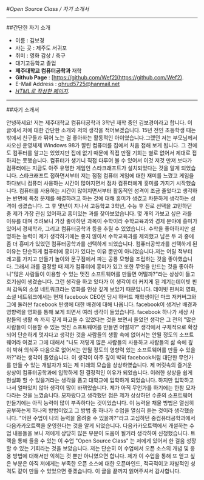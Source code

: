 #_Open Source Class / 자기 소개서_

---

##간단한 자기 소개

* 이름 : 김보경
* 사는 곳 : 제주도 서귀포			
* 취미 : 영화 감상 / 축구
* 대기고등학교 졸업
* **제주대학교 컴퓨터공학과** 재학
* **Github Page** : [https://github.com/Wef2](https://github.com/Wef2).
* E-Mail Address : qhrud5725@hanmail.net
* _[HTML로 작성한 페이지](http://wef2.github.io)._ 

---

##자기 소개서

안녕하세요! 저는 제주대학교 컴퓨터공학과 3학년 재학 중인 김보경이라고 합니다. 이 글에서 저에 대한 간단한 소개와 저의 생각을 적어보겠습니다. 15년 전인 초등학생 때는 밖에서 친구들과 뛰어 노는 걸 좋아하는 활동적인 아이였습니다.그랬던 저는 부모님께서 사오신 운영체제 Windows 98가 깔린 컴퓨터를 집에서 처음 접해 보게 됩니다. 그 전에도 컴퓨터를 알고는 있었지만 집에 없기 때문에 직접 만질 기회는 별로 없어서 제대로 접하지는 못했습니다. 컴퓨터가 생기니 직접 다루어 볼 수 있어서 이것 저것 만져 보다가 컴퓨터에는 지금도 아주 유명한 게임인 스타크래프트가 설치되었다는 것을 알게 되었습니다. 스타크래프트 접하면서부터 저는 점점 컴퓨터 게임에 대한 재미를 느꼈고 게임을 하다보니 컴퓨터 사용하는 시간이 많아지면서 점차 컴퓨터에게 흥미를 가지기 시작했습니다. 컴퓨터를 사용하는 시간이 많이지면서부터 활동적인 성격이 조금 줄었다고 생각하는 반면에 특정 문제를 해결하려고 하는 것에 대해 흥미가 생겼고 차분하게 생각하는 성격이 생겼습니다. 그 후 몇년이 지나서 고등학교 3학년, 수능 후 진로 선택을 고민하던 중 제가 가장 관심 있어하고 흥미있는 과를 찾아보았습니다. 몇 개의 가보고 싶은 과를 이유를 대며 추려보니 가장 좋아하던 과목이 수학이라 수학교육과와 경제 분야에 흥미가 있어서 경제학과, 그리고 컴퓨터공학과 등을 추릴 수 있었습니다. 수학을 좋아하지만 설명하는 능력이 제가 생각하기에는 좋지 않아서 수학교육과를 제외했고 남은 두 과 중에 좀 더 흥미가 있었던 컴퓨터공학과를 선택하게 되었습니다. 컴퓨터공학과를 선택하게 된 이유는 단순하게 컴퓨터에 흥미가 있다는 이유 뿐만이 아니었습니다.저는 어릴 적부터 레고를 가지고 만들기 놀이와 문구점에서 파는 공룡 모형을 조립하는 것을 좋아했습니다. 그래서 과를 결정할 때 제가 컴퓨터에 흥미가 있고 또한 무엇을 만드는 것을 좋아하니"많은 사람들이 이용할 수 있는 멋진 소프트웨어를 만들면 어떨까?"라는 상상이 들고 호기심이 생겼습니다. 그런 생각을 하고 있다가 이 생각이 더 커지게 된 계기는데이빗 핀처 감독의 소셜 네트워크라는 영화를 인상 깊게 보았기 때문입니다. 데이빗 핀처의 영화, 소셜 네트워크에서는 현재 facebook CEO인 당시 하버드 재학생이던 마크 저커버그와 그에 둘러싼 facebook 탄생에 대한 배경에 대해 나옵니다. facebook이 생겨난 배경과 영향력을 영화를 통해 보게 되면서 여러 생각이 들었습니다. facebook 하나가 세상 사람들의 생활 속 까지 깊게 파고들 수 있었다는 것을 보면서 들었던 생각은 그 전의 "많은 사람들이 이용할 수 있는 멋진 소프트웨어를 만들면 어떨까?" 생각에서 구체적으로 확장되어 단순하게 멋지다고 생각한 것을 사람들의 생활 속에 없어서는 안될 정도의 소프트웨어라 여겼고 그에 대해서 "나도 저렇게 많은 사람들의 사용하고 사람들의 삶 속에 깊이 박혀 의식주 다음으로 없어서는 안될 정도의 영향력 있는 소프트웨어를 만들 수 있을까?"라는 생각이 들었습니다. 이 생각이 아주 깊이 박혀 facebook처럼 대단한 무언가를 만들 수 있는 개발자가 되는 제 미래의 모습을 상상하였습니다. 제 머릿속의 즐거운 상상이 컴퓨터공학과에 입학하게 된 결정적인 이유가 되었습니다. 이러한 상상을 쉽게 현실화 할 수 있을거라는 생각을 품고 대학교에 입학하게 되었습니다. 하지만 입학하고 나서 얼마있지 않아 생각이 많이 바뀌었습니다. 제가 아직 무언가를 하기에는 한참 모자다라는 것을 느꼈습니다. 모자랐다고 생각했던 점은 제가 상상하던 수준의 소프트웨어 만들기에는 아직 능력이 많이 부족하다는 것이었습니다. 이 능력을 채울 방법은 열심히 공부하는게 하나의 방법이었고 그 방법 중 하나가 수업을 열심히 듣는 것이라 생각했습니다. "어떤 수업이 나의 능력을 올려줄 수 있을까?"라고 고심하던 중컴퓨터공학과에서 다음카카오트랙을 운영한다는 것을 알게 되었습니다. 다음카카오트랙에서 개설하는 수업 내용들을 보니 저에게 상당히 많은 부분이 도움이 될거라 생각하여 신청했습니다. 트랙을 통해 들을 수 있는 이 수업 "Open Source Class" 는 저에게 있어서 한 걸음 성장할 수 있는 기회라는 것을 보았습니다. 저는 단순히 이 수업에서 오픈 소스의 개념 및 응용 방법에 대해서만 익히는 것 뿐만 아니였으면 합니다. 제가 이 수업을 통해 또 얻고 싶은 부분은 아직 저에게는 부족한 오픈 소스에 대한 오픈마인드, 적극적이고 자발적인 성격도 같이 만들 수 있었으면 좋겠습니다. 이 글을 끝까지 읽어주셔서 감사합니다.
